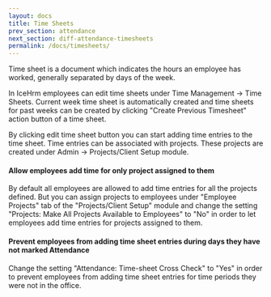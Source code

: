 ```yaml
---
layout: docs
title: Time Sheets
prev_section: attendance
next_section: diff-attendance-timesheets
permalink: /docs/timesheets/
---
```


Time sheet is a document which indicates the hours an employee has worked, generally separated by days of the week.

In IceHrm employees can edit time sheets under Time Management -> Time Sheets. Current week time sheet is automatically
created and time sheets for past weeks can be created by clicking "Create Previous Timesheet" action button of a time sheet.

By clicking edit time sheet button you can start adding time entries to the time sheet. Time entries can be associated with
projects. These projects are created under Admin -> Projects/Client Setup module. 


#### Allow employees add time for only project assigned to them

By default all employees are allowed to add time entries for all the projects defined. But you can assign projects to employees under "Employee Projects"
tab of the "Projects/Client Setup" module and change the setting "Projects: Make All Projects Available to Employees"
to "No" in order to let employees add time entries for projects assigned to them.

#### Prevent employees from adding time sheet entries during days they have not marked Attendance

Change the setting "Attendance: Time-sheet Cross Check" to "Yes" in order to prevent employees from adding time sheet
entries for time periods they were not in the office.